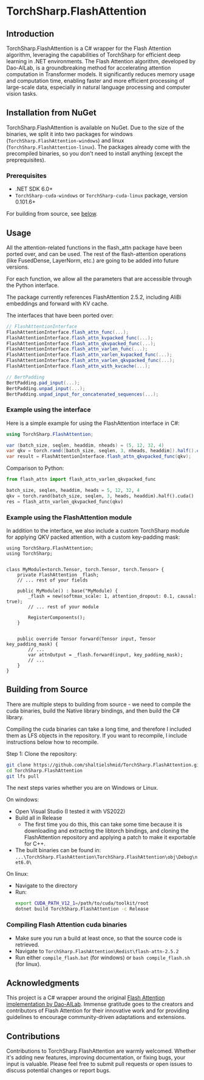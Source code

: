 # TorchSharp.FlashAttention

## Introduction
TorchSharp.FlashAttention is a C# wrapper for the Flash Attention algorithm, leveraging the capabilities of TorchSharp for efficient deep learning in .NET environments. The Flash Attention algorithm, developed by Dao-AILab, is a groundbreaking method for accelerating attention computation in Transformer models. It significantly reduces memory usage and computation time, enabling faster and more efficient processing of large-scale data, especially in natural language processing and computer vision tasks.

## Installation from NuGet

TorchSharp.FlashAttention is available on NuGet. Due to the size of the binaries, we split it into two packages for windows (`TorchSharp.FlashAttention-windows`) and linux (`TorchSharp.FlashAttention-linux`). The packages already come with the precompiled binaries, so you don't need to install anything (except the preprequisites).

### Prerequisites

- .NET SDK 6.0+
- `TorchSharp-cuda-windows` or `TorchSharp-cuda-linux` package, version 0.101.6+

For building from source, see [below](#building-from-source).

## Usage

All the attention-related functions in the flash_attn package have been ported over, and can be used. The rest of the flash-attention operations (like FusedDense, LayerNorm, etc.) are going to be added into future versions. 

For each function, we allow all the parameters that are accessible through the Python interface.

The package currently references FlashAttention 2.5.2, including AliBi embeddings and forward with KV cache. 

The interfaces that have been ported over:

```cs
// FlashAttentionInterface
FlashAttentionInterface.flash_attn_func(...);
FlashAttentionInterface.flash_attn_kvpacked_func(...);
FlashAttentionInterface.flash_attn_qkvpacked_func(...);
FlashAttentionInterface.flash_attn_varlen_func(...);
FlashAttentionInterface.flash_attn_varlen_kvpacked_func(...);
FlashAttentionInterface.flash_attn_varlen_qkvpacked_func(...);
FlashAttentionInterface.flash_attn_with_kvcache(...);

// BertPadding
BertPadding.pad_input(...);
BertPadding.unpad_input(...);
BertPadding.unpad_input_for_concatenated_sequences(...);
```


### Example using the interface

Here is a simple example for using the FlashAttention interface in C#:

```cs
using TorchSharp.FlashAttention;

var (batch_size, seqlen, headdim, nheads) = (5, 12, 32, 4)
var qkv = torch.rand([batch_size, seqlen, 3, nheads, headdim]).half().cuda();
var result = FlashAttentionInterface.flash_attn_qkvpacked_func(qkv);
```

Comparison to Python:

```python
from flash_attn import flash_attn_varlen_qkvpacked_func

batch_size, seqlen, headdim, heads = 5, 12, 32, 4
qkv = torch.rand(batch_size, seqlen, 3, heads, headdim).half().cuda()
res = flash_attn_varlen_qkvpacked_func(qkv)
```

### Example using the FlashAttention module

In addition to the interface, we also include a custom TorchSharp module for applying QKV packed attention, with a custom key-padding mask:

```
using TorchSharp.FlashAttention;
using TorchSharp;


class MyModule<torch.Tensor, torch.Tensor, torch.Tensor> {
    private FlashAttention _flash;
    // ... rest of your fields

    public MyModule() : base("MyModule) {
        _flash = new(softmax_scale: 1, attention_dropout: 0.1, causal: true);
        // ... rest of your module

        RegisterComponents();
    }


    public override Tensor forward(Tensor input, Tensor key_padding_mask) {
        // ...
        var attnOutput = _flash.forward(input, key_padding_mask);
        // ...
    }
}

```

## Building from Source

There are multiple steps to building from source - we need to compile the cuda binaries, build the Native library bindings, and then build the C# library. 

Compiling the cuda binaries can take a long time, and therefore I included them as LFS objects in the repository. If you want to recompile, I include instructions below how to recompile. 

Step 1: Clone the repository:
   ```bash
   git clone https://github.com/shaltielshmid/TorchSharp.FlashAttention.git
   cd TorchSharp.FlashAttention
   git lfs pull
   ```

The next steps varies whether you are on Windows or Linux. 

On windows:

- Open Visual Studio (I tested it with VS2022)
- Build all in Release
    - The first time you do this, this can take some time because it is downloading and extracting the libtorch bindings, and cloning the FlashAttention repository and applying a patch to make it exportable for C++. 
- The built binaries can be found in:
    `...\TorchSharp.FlashAttention\TorchSharp.FlashAttention\obj\Debug\net6.0\`

On linux:

- Navigate to the directory
- Run:
    ```bash
    export CUDA_PATH_V12_1=/path/to/cuda/toolkit/root
    dotnet build TorchSharp.FlashAttention -c Release
    ```

### Compiling Flash Attention cuda binaries

- Make sure you run a build at least once, so that the source code is retrieved.
- Navigate to `TorchSharp.FlashAttention\Redist\flash-attn-2.5.2`
- Run either `compile_flash.bat` (for windows) or `bash compile_flash.sh` (for linux). 

## Acknowledgments
This project is a C# wrapper around the original [Flash Attention implementation by Dao-AILab](https://github.com/Dao-AILab/flash-attention). Immense gratitude goes to the creators and contributors of Flash Attention for their innovative work and for providing guidelines to encourage community-driven adaptations and extensions.

## Contributions
Contributions to TorchSharp.FlashAttention are warmly welcomed. Whether it's adding new features, improving documentation, or fixing bugs, your input is valuable. Please feel free to submit pull requests or open issues to discuss potential changes or report bugs.

